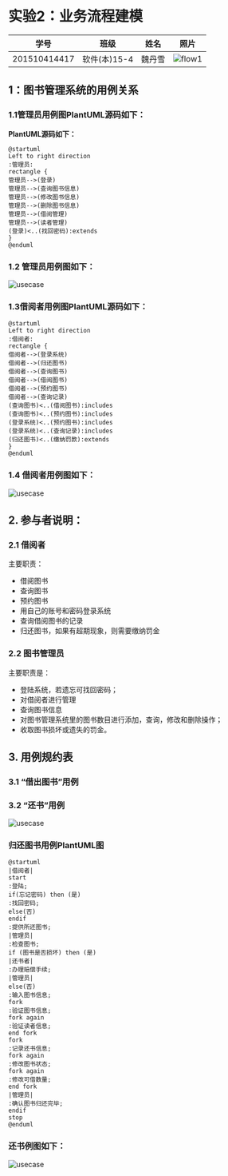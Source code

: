 
# 实验2：业务流程建模
|学号|班级|姓名|照片|
|:-------:|:-------------: | :----------:|:---:|
|201510414417|软件(本)15-4|魏丹雪|![flow1](../myself.jpg)|

## 1：图书管理系统的用例关系

### 1.1管理员用例图PlantUML源码如下：

**PlantUML源码如下：**
``` usecase
@startuml
Left to right direction
:管理员:
rectangle {
管理员-->(登录)
管理员-->(查询图书信息)
管理员-->(修改图书信息)
管理员-->(删除图书信息)
管理员-->(借阅管理)
管理员-->(读者管理)
(登录)<..(找回密码):extends
}
@enduml
```
### 1.2 管理员用例图如下：

![usecase](manager1.png)

### 1.3借阅者用例图PlantUML源码如下：
```
@startuml
Left to right direction
:借阅者:
rectangle {
借阅者-->(登录系统)
借阅者-->(归还图书)
借阅者-->(查询图书)
借阅者-->(借阅图书)
借阅者-->(预约图书)
借阅者-->(查询记录)
(查询图书)<..(借阅图书):includes
(查询图书)<..(预约图书):includes
(登录系统)<..(预约图书):includes
(登录系统)<..(查询记录):includes
(归还图书)<..(缴纳罚款):extends
}
@enduml
```

### 1.4 借阅者用例图如下：
![usecase](borrower.png)

## 2. 参与者说明：

###     2.1 借阅者

主要职责：
* 借阅图书
* 查询图书
* 预约图书
* 用自己的账号和密码登录系统
* 查询借阅图书的记录
* 归还图书，如果有超期现象，则需要缴纳罚金

###     2.2 图书管理员

主要职责是：
* 登陆系统，若遗忘可找回密码；
* 对借阅者进行管理
* 查询图书信息
* 对图书管理系统里的图书数目进行添加，查询，修改和删除操作；
* 收取图书损坏或遗失的罚金。

##     3. 用例规约表

###     3.1 “借出图书”用例

###     3.2 “还书”用例
![usecase](return_book_example2.png)


### 归还图书用例PlantUML图
``` usecase
@startuml
|借阅者|
start
:登陆;
if(忘记密码) then (是)
:找回密码;
else(否)
endif
:提供所还图书;
|管理员|
:检查图书;
if (图书是否损坏) then (是)
|还书者|
:办理赔偿手续;
|管理员|
else(否)
:输入图书信息;
fork
:验证图书信息;
fork again
:验证读者信息;
end fork
fork
:记录还书信息;
fork again
:修改图书状态;
fork again
:修改可借数量;
end fork
|管理员|
:确认图书归还完毕;
endif
stop
@enduml
```

### 还书例图如下：
![usecase](return_book.png)
